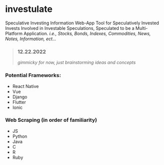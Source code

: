 # investulate
Speculative Investing Information Web-App Tool for Speculatively Invested Invests Involved in Investable Speculations, Speculated to be a Multi-Platform Application.
*i.e., Stocks, Bonds, Indexes, Commodities, News, Notes, Information, ect...*

>### 12.22.2022 
> *gimmicky for now, just brainstorming ideas and concepts*

### Potential Frameworks:
- React Native
- Vue
- Django
- Flutter
- Ionic

### Web Scraping (in order of familiarity)
- JS
- Python
- Java
- C
- R
- Ruby

